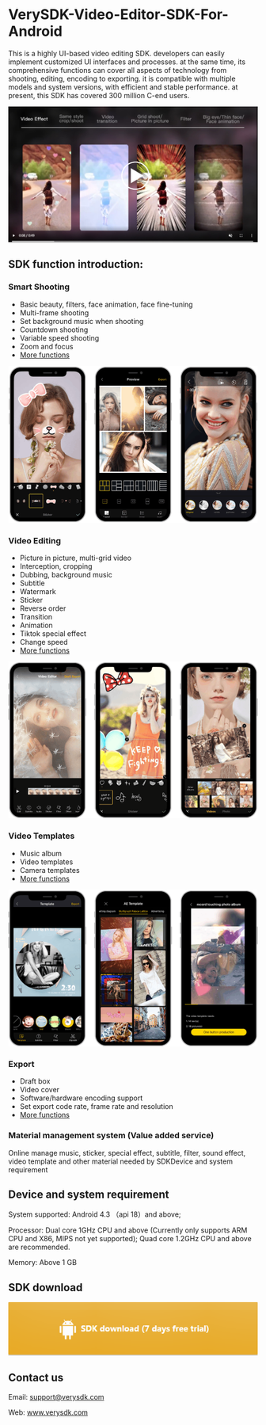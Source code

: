 # VerySDK-Video-Editor-SDK-For-Android
This is a highly UI-based video editing SDK. developers can easily implement customized UI interfaces and processes. at the same time, its comprehensive functions can cover all aspects of technology from shooting, editing, encoding to exporting. it is compatible with multiple models and system versions, with efficient and stable performance. at present, this SDK has covered 300 million C-end users.

[![Alternate Text](https://github.com/Terrydaixg/VerySDK-Video-Editor-SDK-For-Android/blob/main/Photos/preview_1.jpg)]({http://www.verysdk.com/en.mp4} "Link Title")

## SDK function introduction:
### Smart Shooting
* Basic beauty, filters, face animation, face fine-tuning
* Multi-frame shooting
* Set background music when shooting
* Countdown shooting
* Variable speed shooting
* Zoom and focus
* [More functions](http://www.verysdk.com/function.html)

[![](https://github.com/Terrydaixg/VerySDK-Video-Editor-SDK-For-Android/blob/main/Photos/Shooting.png)](http://www.verysdk.com)

### Video Editing
* Picture in picture, multi-grid video
* Interception, cropping
* Dubbing, background music
* Subtitle
* Watermark
* Sticker
* Reverse order
* Transition
* Animation
* Tiktok special effect
* Change speed
* [More functions](http://www.verysdk.com/function.html)

[![](https://github.com/Terrydaixg/VerySDK-Video-Editor-SDK-For-Android/blob/main/Photos/Editing.png)](http://www.verysdk.com)

### Video Templates
* Music album
* Video templates
* Camera templates
* [More functions](http://www.verysdk.com/function.html)

[![](https://github.com/Terrydaixg/VerySDK-Video-Editor-SDK-For-Android/blob/main/Photos/Template.png)](http://www.verysdk.com)

### Export
* Draft box
* Video cover
* Software/hardware encoding support
* Set export code rate, frame rate and resolution
* [More functions](http://www.verysdk.com/function.html)

### Material management system (Value added service)
Online manage music, sticker, special effect, subtitle, filter, sound effect, video template and other material needed by SDKDevice and system requirement

## Device and system requirement
System supported: Android 4.3 （api 18）and above;

Processor: Dual core 1GHz CPU and above (Currently only supports ARM CPU and X86, MIPS not yet supported); Quad core 1.2GHz CPU and above are recommended.

Memory: Above 1 GB

## SDK download
[![](https://github.com/Terrydaixg/VerySDK-Video-Editor-SDK-For-Android/blob/main/Photos/Android_download.png)](http://www.verysdk.com/document.html)

## Contact us
Email: support@verysdk.com

Web:   www.verysdk.com

